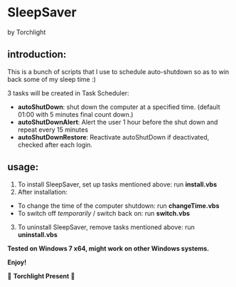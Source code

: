 # SleepSaver

by Torchlight

## introduction:

This is a bunch of scripts that I use to schedule auto-shutdown so as to win back some of my sleep time :)

3 tasks will be created in Task Scheduler:

* __autoShutDown__:         shut down the computer at a specified time. (default 01:00 with 5 minutes final count down.)
* __autoShutDownAlert__:    Alert the user 1 hour before the shut down and repeat every 15 minutes
* __autoShutDownRestore__:  Reactivate autoShutDown if deactivated, checked after each login.

## usage:

1. To install SleepSaver, set up tasks mentioned above: run __install.vbs__
2. After installation:
  * To change the time of the computer shutdown: run __changeTime.vbs__
  * To switch off _temporarily_ / switch back on: run __switch.vbs__
3. To uninstall SleepSaver, remove tasks mentioned above: run __uninstall.vbs__

__Tested on Windows 7 x64, might work on other Windows systems.__

__Enjoy!__

:flashlight: __Torchlight Present__ :flashlight:
